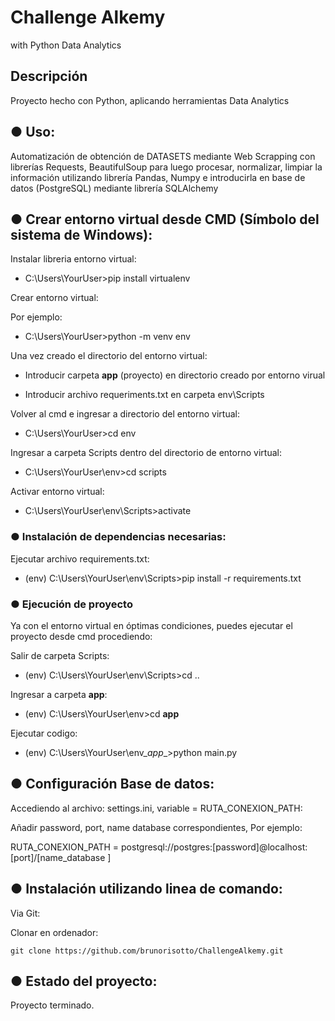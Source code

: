 # Challenge Alkemy
 with Python Data Analytics
 
 

## Descripción
Proyecto hecho con Python, aplicando herramientas Data Analytics



## ● Uso:
Automatización de obtención de DATASETS mediante Web Scrapping con librerías Requests, BeautifulSoup
para luego procesar, normalizar, limpiar la información utilizando librería Pandas, Numpy e introducirla
en base de datos (PostgreSQL) mediante librería SQLAlchemy



## ● Crear entorno virtual desde CMD (Símbolo del sistema de Windows):

Instalar libreria entorno virtual:

- C:\Users\YourUser>pip install virtualenv


Crear entorno virtual:

Por ejemplo:
- C:\Users\YourUser>python -m venv env


Una vez creado el directorio del entorno virtual:

- Introducir carpeta __app__ (proyecto) en directorio creado por entorno virual

- Introducir archivo requeriments.txt en carpeta env\Scripts


Volver al cmd e ingresar a directorio del entorno virtual:

- C:\Users\YourUser>cd env


Ingresar a carpeta Scripts dentro del directorio de entorno virtual:

- C:\Users\YourUser\env>cd scripts


Activar entorno virtual:

- C:\Users\YourUser\env\Scripts>activate


### ● Instalación de dependencias necesarias:

Ejecutar archivo requirements.txt:

- (env) C:\Users\YourUser\env\Scripts>pip install -r requirements.txt


### ● Ejecución de proyecto

Ya con el entorno virtual en óptimas condiciones, puedes ejecutar el proyecto desde cmd
procediendo:

Salir de carpeta Scripts:

- (env) C:\Users\YourUser\env\Scripts>cd ..


Ingresar a carpeta __app__:

- (env) C:\Users\YourUser\env>cd __app__


Ejecutar codigo:

- (env) C:\Users\YourUser\env\__app__>python main.py



## ● Configuración Base de datos:

Accediendo al archivo: settings.ini, variable = RUTA_CONEXION_PATH:

Añadir password, port, name database correspondientes, Por ejemplo:

RUTA_CONEXION_PATH = postgresql://postgres:[password]@localhost:[port]/[name_database <default postgres>]
	


## ● Instalación utilizando linea de comando:

Via Git:

  Clonar en ordenador:

	git clone https://github.com/brunorisotto/ChallengeAlkemy.git
	


## ● Estado del proyecto:

Proyecto terminado.
